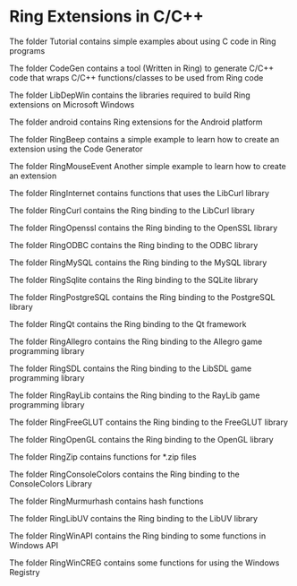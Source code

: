 Ring Extensions in C/C++
=========================

The folder Tutorial contains simple examples about using C code in Ring programs

The folder CodeGen contains a tool (Written in Ring)
to generate C/C++ code that wraps C/C++ functions/classes
to be used from Ring code

The folder LibDepWin contains the libraries required to 
build Ring extensions on Microsoft Windows

The folder android contains Ring extensions for the Android platform

The folder RingBeep contains a simple example to learn how to create an extension using the Code Generator

The folder RingMouseEvent Another simple example to learn how to create an extension

The folder RingInternet contains functions that uses the LibCurl library  

The folder RingCurl contains the Ring binding to the LibCurl library  

The folder RingOpenssl contains the Ring binding to the OpenSSL library  

The folder RingODBC contains the Ring binding to the ODBC library  

The folder RingMySQL contains the Ring binding to the MySQL library  

The folder RingSqlite contains the Ring binding to the SQLite library  

The folder RingPostgreSQL contains the Ring binding to the PostgreSQL library  

The folder RingQt contains the Ring binding to the Qt framework

The folder RingAllegro contains the Ring binding to the Allegro 
game programming library

The folder RingSDL contains the Ring binding to the LibSDL
game programming library

The folder RingRayLib contains the Ring binding to the RayLib
game programming library

The folder RingFreeGLUT contains the Ring binding to the FreeGLUT library

The folder RingOpenGL contains the Ring binding to the OpenGL library

The folder RingZip contains functions for *.zip files

The folder RingConsoleColors contains the Ring binding to the ConsoleColors Library

The folder RingMurmurhash contains hash functions

The folder RingLibUV contains the Ring binding to the LibUV library

The folder RingWinAPI contains the Ring binding to some functions in Windows API

The folder RingWinCREG contains some functions for using the Windows Registry

